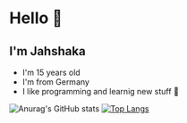 # Hello 👋
## I'm Jahshaka
  - I'm 15 years old
  - I'm from Germany
  - I like programming and learnig new stuff 🌺

![Anurag's GitHub stats](https://github-readme-stats.vercel.app/api?username=jahshakadev&count_private=true&show_icons=true&theme=tokyonight)
[![Top Langs](https://github-readme-stats.vercel.app/api/top-langs/?username=jahshakadev&layout=compact&theme=tokyonight)](https://github.com/anuraghazra/github-readme-stats)
